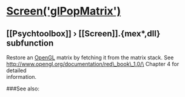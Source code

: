 # [Screen('glPopMatrix')](Screen-glPopMatrix) 
## [[Psychtoolbox]] &#8250; [[Screen]].{mex*,dll} subfunction


Restore an [OpenGL](OpenGL) matrix by fetching it from the matrix stack. See  
<http://www.opengl.org/documentation/red\_book\_1.0/\> Chapter 4 for detailed  
information.  


###See also:

